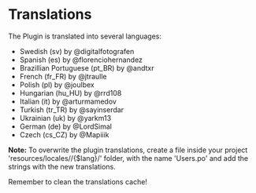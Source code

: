 Translations
============

The Plugin is translated into several languages:

* Swedish (sv) by @digitalfotografen
* Spanish (es) by @florenciohernandez
* Brazillian Portuguese (pt_BR) by @andtxr
* French (fr_FR) by @jtraulle
* Polish (pl) by @joulbex
* Hungarian (hu_HU) by @rrd108
* Italian (it) by @arturmamedov
* Turkish (tr_TR) by @sayinserdar
* Ukrainian (uk) by @yarkm13
* German (de) by @LordSimal
* Czech (cs_CZ) by @Mapiiik

**Note:** To overwrite the plugin translations, create a file inside your project 'resources/locales//{$lang}/' folder, with the name 'Users.po' and add the strings with the new translations.

Remember to clean the translations cache!

